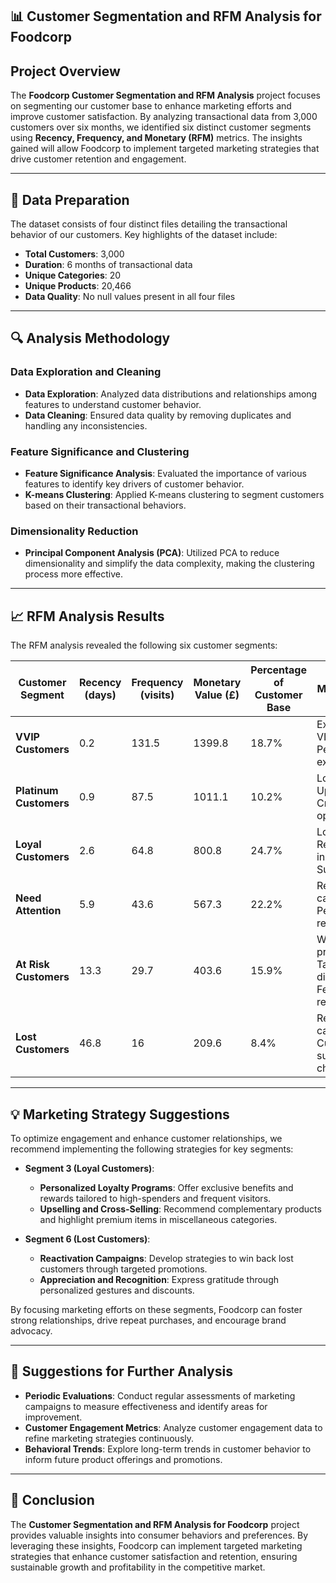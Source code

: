 ## 📊 Customer Segmentation and RFM Analysis for Foodcorp

## Project Overview
The **Foodcorp Customer Segmentation and RFM Analysis** project focuses on segmenting our customer base to enhance marketing efforts and improve customer satisfaction. By analyzing transactional data from 3,000 customers over six months, we identified six distinct customer segments using **Recency, Frequency, and Monetary (RFM)** metrics. The insights gained will allow Foodcorp to implement targeted marketing strategies that drive customer retention and engagement.

---

## 📁 Data Preparation
The dataset consists of four distinct files detailing the transactional behavior of our customers. Key highlights of the dataset include:

- **Total Customers**: 3,000
- **Duration**: 6 months of transactional data
- **Unique Categories**: 20
- **Unique Products**: 20,466
- **Data Quality**: No null values present in all four files

---

## 🔍 Analysis Methodology
### Data Exploration and Cleaning
- **Data Exploration**: Analyzed data distributions and relationships among features to understand customer behavior.
- **Data Cleaning**: Ensured data quality by removing duplicates and handling any inconsistencies.

### Feature Significance and Clustering
- **Feature Significance Analysis**: Evaluated the importance of various features to identify key drivers of customer behavior.
- **K-means Clustering**: Applied K-means clustering to segment customers based on their transactional behaviors.

### Dimensionality Reduction
- **Principal Component Analysis (PCA)**: Utilized PCA to reduce dimensionality and simplify the data complexity, making the clustering process more effective.

---

## 📈 RFM Analysis Results
The RFM analysis revealed the following six customer segments:

| Customer Segment        | Recency (days) | Frequency (visits) | Monetary Value (£) | Percentage of Customer Base | Marketing Action                                                    |
|-------------------------|----------------|---------------------|---------------------|-----------------------------|---------------------------------------------------------------------|
| **VVIP Customers**      | 0.2            | 131.5               | 1399.8              | 18.7%                       | Exclusive offers, VIP events, Personalized experiences              |
| **Platinum Customers**  | 0.9            | 87.5                | 1011.1              | 10.2%                       | Loyalty rewards, Upgrades, Cross-selling opportunities              |
| **Loyal Customers**     | 2.6            | 64.8                | 800.8               | 24.7%                       | Loyalty programs, Referral incentives, Surprise gifts               |
| **Need Attention**      | 5.9            | 43.6                | 567.3               | 22.2%                       | Re-engagement campaigns, Personalized recommendations               |
| **At Risk Customers**   | 13.3           | 29.7                | 403.6               | 15.9%                       | Win-back promotions, Targeted discounts, Feedback requests         |
| **Lost Customers**      | 46.8           | 16                  | 209.6               | 8.4%                        | Reactivation campaigns, Customer surveys, Last chance offers       |

---

## 💡 Marketing Strategy Suggestions
To optimize engagement and enhance customer relationships, we recommend implementing the following strategies for key segments:

- **Segment 3 (Loyal Customers)**:
  - **Personalized Loyalty Programs**: Offer exclusive benefits and rewards tailored to high-spenders and frequent visitors.
  - **Upselling and Cross-Selling**: Recommend complementary products and highlight premium items in miscellaneous categories.

- **Segment 6 (Lost Customers)**:
  - **Reactivation Campaigns**: Develop strategies to win back lost customers through targeted promotions.
  - **Appreciation and Recognition**: Express gratitude through personalized gestures and discounts.

By focusing marketing efforts on these segments, Foodcorp can foster strong relationships, drive repeat purchases, and encourage brand advocacy.

---

## 🔄 Suggestions for Further Analysis
- **Periodic Evaluations**: Conduct regular assessments of marketing campaigns to measure effectiveness and identify areas for improvement.
- **Customer Engagement Metrics**: Analyze customer engagement data to refine marketing strategies continuously.
- **Behavioral Trends**: Explore long-term trends in customer behavior to inform future product offerings and promotions.

---

## 📌 Conclusion
The **Customer Segmentation and RFM Analysis for Foodcorp** project provides valuable insights into consumer behaviors and preferences. By leveraging these insights, Foodcorp can implement targeted marketing strategies that enhance customer satisfaction and retention, ensuring sustainable growth and profitability in the competitive market.
